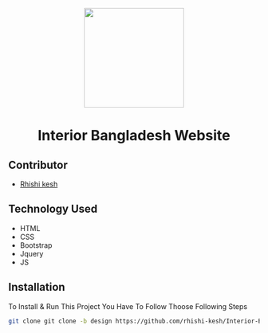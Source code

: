 <p align="center">
    <a href="https://interiorbangladesh.com/" target="_blank">
        <img src="https://interiorbangladesh.com/frontend/images/logo.png" width="200px">
    </a>
    <h1 align="center">Interior Bangladesh Website</h1>
</p>

## Contributor

-   <a href="https://github.com/rhishi-kesh" target="_blank">Rhishi kesh</a>

## Technology Used

- HTML
- CSS
- Bootstrap
- Jquery
- JS

## Installation

To Install & Run This Project You Have To Follow Thoose Following Steps

```sh
git clone git clone -b design https://github.com/rhishi-kesh/Interior-Bangladesh-development.git
```
